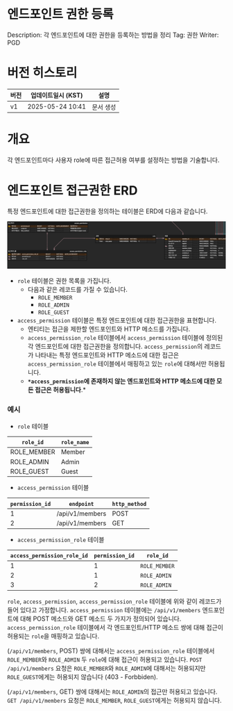 # 엔드포인트 권한 등록

Description: 각 엔드포인트에 대한 권한을 등록하는 방법을 정리
Tag: 권한
Writer: PGD

# 버전 히스토리

| 버전 | 업데이트일시 (KST) | 설명 |
| --- | --- | --- |
| v1 | 2025-05-24 10:41 | 문서 생성 |

# 개요

각 엔드포인트마다 사용자 role에 따른 접근허용 여부를 설정하는 방법을 기술합니다.

# 엔드포인트 접근권한 ERD

특정 엔드포인트에 대한 접근권한을 정의하는 테이블은 ERD에 다음과 같습니다.

![image.png](image.png)

- `role` 테이블은 권한 목록을 가집니다.
    - 다음과 같은 레코드를 가질 수 있습니다.
        - `ROLE_MEMBER`
        - `ROLE_ADMIN`
        - `ROLE_GUEST`
- `access_permission` 테이블은 특정 엔드포인트에 대한 접근권한을 표현합니다.
    - 엔티티는 접근을 제한할 엔드포인트와 HTTP 메소드를 가집니다.
    - `access_permission_role` 테이블에서 `access_permission` 테이블에 정의된 각 엔드포인트에 대한 접근권한을 정의합니다. `access_permission`의 레코드가 나타내는 특정 엔드포인트와 HTTP 메소드에 대한 접근은 `access_permission_role` 테이블에서 매핑하고 있는 `role`에 대해서만 허용됩니다.
    - **`*access_permission`에 존재하지 않는 엔드포인트와 HTTP 메소드에 대한 모든 접근은 허용됩니다**.*

### 예시

- `role` 테이블

| `role_id` | `role_name` |
| --- | --- |
| ROLE_MEMBER | Member |
| ROLE_ADMIN | Admin |
| ROLE_GUEST | Guest |
- `access_permission` 테이블

| `permission_id` | `endpoint` | `http_method` |
| --- | --- | --- |
| 1 | /api/v1/members | POST |
| 2 | /api/v1/members | GET |
- `access_permission_role` 테이블

| `access_permission_role_id` | `permission_id` | `role_id` |
| --- | --- | --- |
| 1 | 1 | `ROLE_MEMBER` |
| 2 | 1 | `ROLE_ADMIN` |
| 3 | 2 | `ROLE_ADMIN` |

`role`, `access_permission`, `access_permission_role` 테이블에 위와 같이 레코드가 들어 있다고 가정합니다. `access_permission` 테이블에는 `/api/v1/members` 엔드포인트에 대해 POST 메소드와 GET 메소드 두 가지가 정의되어 있습니다. `access_permission_role` 테이블에서 각 엔드포인트/HTTP 메소드 쌍에 대해 접근이 허용되는 `role`을 매핑하고 있습니다.

(`/api/v1/members`, POST) 쌍에 대해서는 `access_permission_role` 테이블에서 `ROLE_MEMBER`와 `ROLE_ADMIN` 두 `role`에 대해 접근이 허용되고 있습니다. `POST /api/v1/members` 요청은 `ROLE_MEMBER`와 `ROLE_ADMIN`에 대해서는 허용되지만 `ROLE_GUEST`에게는 허용되지 않습니다 (403 - Forbbiden).

(`/api/v1/members`, GET) 쌍에 대해서는 `ROLE_ADMIN`의 접근만 허용되고 있습니다. `GET /api/v1/members` 요청은 `ROLE_MEMBER`, `ROLE_GUEST`에게는 허용되지 않습니다.
